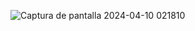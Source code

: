 ![Captura de pantalla 2024-04-10 021810](https://github.com/aadrigaar/23-24-eda2-ep/assets/114479608/bbb0ea44-60e7-4ff8-a824-39084fadcb2b)

